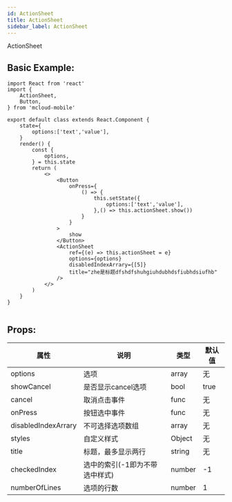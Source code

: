 ```yaml
---
id: ActionSheet
title: ActionSheet
sidebar_label: ActionSheet
---
```


ActionSheet

## Basic Example:
```SnackPlayer name=ActionSheet-simple
import React from 'react'
import {
    ActionSheet,
    Button,
} from 'mcloud-mobile'

export default class extends React.Component {
    state={
        options:['text','value'],
    }
    render() {
        const {
            options,
        } = this.state
        return (
            <>
                <Button
                    onPress={
                        () => {
                            this.setState({
                                options:['text','value'],
                            },() => this.actionSheet.show())
                        }
                    }
                >
                    show
                </Button>
                <ActionSheet
                    ref={(e) => this.actionSheet = e}
                    options={options}
                    disabledIndexArrary={[5]}
                    title="zhe是标题dfshdfshuhgiuhdubhdsfiubhdsiufhb"
                />
            </>
        )
    }
}


```
## Props:

属性 | 说明 | 类型 | 默认值
----|-----|------|------
| options    | 选项 |   array   |   无  |
| showCancel   |   是否显示cancel选项   |   bool   |    true  |
| cancel   |   取消点击事件  |   func   |   无    |
| onPress   |  按钮选中事件   |   func    |    无    |
| disabledIndexArrary   |  不可选择选项数组   |   array   |   无  |
| styles    | 自定义样式 |   Object  | 无 |
| title    | 标题，最多显示两行 | string |   无  |
| checkedIndex    | 选中的索引(-1即为不带选中样式) | number |   -1  |
| numberOfLines    | 选项的行数 | number |   1   |